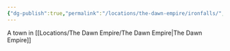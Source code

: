 ```yaml
---
{"dg-publish":true,"permalink":"/locations/the-dawn-empire/ironfalls/","tags":["Undiscovered"],"updated":"2025-06-10T19:04:11.877+01:00"}
---
```


A town in [[Locations/The Dawn Empire/The Dawn Empire\|The Dawn Empire]]
